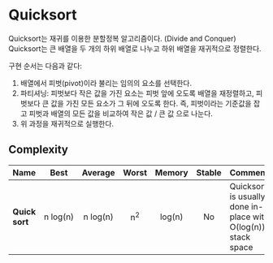 # Quicksort

Quicksort는 재귀를 이용한 분할정복 알고리즘이다. (Divide and Conquer) Quicksort는 큰 배열을 두 개의 하위 배열로 나누고 하위 배열을 재귀적으로 정렬한다.

구현 순서는 다음과 같다:

1. 배열에서 피벗(pivot)이라 불리는 임의의 요소를 선택한다.
2. 파티셔닝: 피벗보다 작은 값을 가진 요소는 피벗 앞에 오도록 배열을 재정렬하고, 피벗보다 큰 값을 가진 모든 요소가 그 뒤에 오도록 한다. 즉, 피벗이라는 기준값을 잡고 피벗과 배열의 모든 값을 비교하여 작은 값 / 큰 값 으로 나눈다.
3. 위 과정을 재귀적으로 실행한다.

## Complexity

| Name           |     Best      |    Average    |     Worst     | Memory | Stable | Comments                                                      |
| -------------- | :-----------: | :-----------: | :-----------: | :----: | :----: | :------------------------------------------------------------ |
| **Quick sort** | n&nbsp;log(n) | n&nbsp;log(n) | n<sup>2</sup> | log(n) |   No   | Quicksort is usually done in-place with O(log(n)) stack space |

